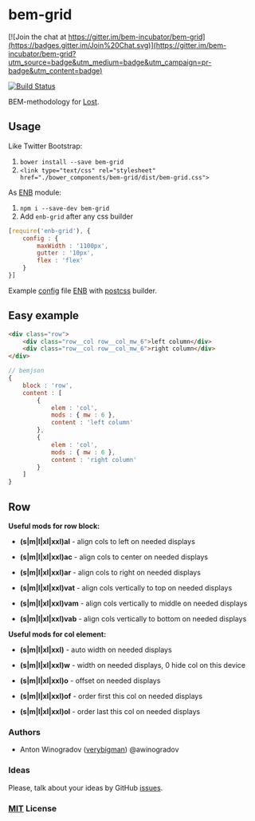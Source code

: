 # bem-grid

[![Join the chat at https://gitter.im/bem-incubator/bem-grid](https://badges.gitter.im/Join%20Chat.svg)](https://gitter.im/bem-incubator/bem-grid?utm_source=badge&utm_medium=badge&utm_campaign=pr-badge&utm_content=badge)

[![Build Status](https://travis-ci.org/bem-incubator/bem-grid.svg?branch=master&style=flat)](https://travis-ci.org/bem-incubator/bem-grid)

BEM-methodology for [Lost](https://github.com/corysimmons/lost).

## Usage

Like Twitter Bootstrap:
1. `bower install --save bem-grid`
2. `<link type="text/css" rel="stylesheet" href="./bower_components/bem-grid/dist/bem-grid.css">`

As [ENB](https://github.com/enb-make/enb) module:
1. `npm i --save-dev bem-grid`
2. Add `enb-grid` after any css builder
``` js
[require('enb-grid'), {
    config : {
        maxWidth : '1100px',
        gutter : '10px',
        flex : 'flex'
    }
}]
```
Example [config](https://github.com/bem-incubator/bem-grid/blob/master/.enb/make.js#L34-L47) file [ENB](https://github.com/enb-make/enb) with [postcss](https://github.com/postcss/postcss) builder.

## Easy example

``` html
<div class="row">
    <div class="row__col row__col_mw_6">left column</div>
    <div class="row__col row__col_mw_6">right column</div>
</div>
```

``` javascript
// bemjson
{
    block : 'row',
    content : [
        {
            elem : 'col',
            mods : { mw : 6 },
            content : 'left column'
        },
        {
            elem : 'col',
            mods : { mw : 6 },
            content : 'right column'
        }
    ]
}
```

## Row

__Useful mods for row block:__

- __(s|m|l|xl|xxl)al__ - align cols to left on needed displays
- __(s|m|l|xl|xxl)ac__ - align cols to center on needed displays
- __(s|m|l|xl|xxl)ar__ - align cols to right on needed displays

- __(s|m|l|xl|xxl)vat__ - align cols vertically to top on needed displays
- __(s|m|l|xl|xxl)vam__ - align cols vertically to middle on needed displays
- __(s|m|l|xl|xxl)vab__ - align cols vertically to bottom on needed displays

__Useful mods for col element:__

- __(s|m|l|xl|xxl)__ - auto width on needed displays
- __(s|m|l|xl|xxl)w__ - width on needed displays, 0 hide col on this device
- __(s|m|l|xl|xxl)o__ - offset on needed displays

- __(s|m|l|xl|xxl)of__ - order first this col on needed displays
- __(s|m|l|xl|xxl)ol__ - order last this col on needed displays

### Authors

- Anton Winogradov ([verybigman](https://github.com/verybigman)) @awinogradov

### Ideas

Please, talk about your ideas by GitHub [issues](https://github.com/bem-incubator/bem-grid/issues).

### [MIT](http://en.wikipedia.org/wiki/MIT_License) License
